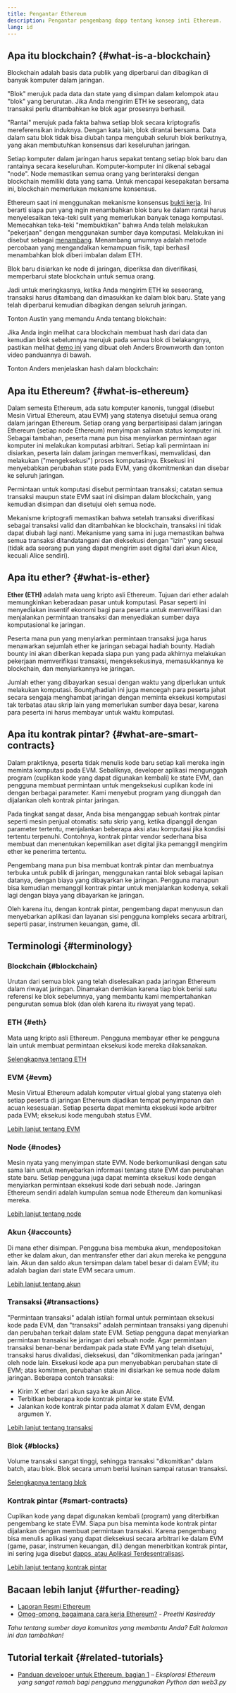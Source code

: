 ```yaml
---
title: Pengantar Ethereum
description: Pengantar pengembang dapp tentang konsep inti Ethereum.
lang: id
---
```


## Apa itu blockchain? \{#what-is-a-blockchain}

Blockchain adalah basis data publik yang diperbarui dan dibagikan di banyak komputer dalam jaringan.

"Blok" merujuk pada data dan state yang disimpan dalam kelompok atau "blok" yang berurutan. Jika Anda mengirim ETH ke seseorang, data transaksi perlu ditambahkan ke blok agar prosesnya berhasil.

"Rantai" merujuk pada fakta bahwa setiap blok secara kriptografis mereferensikan induknya. Dengan kata lain, blok dirantai bersama. Data dalam satu blok tidak bisa diubah tanpa mengubah seluruh blok berikutnya, yang akan membutuhkan konsensus dari keseluruhan jaringan.

Setiap komputer dalam jaringan harus sepakat tentang setiap blok baru dan rantainya secara keseluruhan. Komputer-komputer ini dikenal sebagai "node". Node memastikan semua orang yang berinteraksi dengan blockchain memiliki data yang sama. Untuk mencapai kesepakatan bersama ini, blockchain memerlukan mekanisme konsensus.

Ethereum saat ini menggunakan mekanisme konsensus [bukti kerja](/developers/docs/consensus-mechanisms/pow/). Ini berarti siapa pun yang ingin menambahkan blok baru ke dalam rantai harus menyelesaikan teka-teki sulit yang memerlukan banyak tenaga komputasi. Memecahkan teka-teki "membuktikan" bahwa Anda telah melakukan "pekerjaan" dengan menggunakan sumber daya komputasi. Melakukan ini disebut sebagai [menambang](/developers/docs/consensus-mechanisms/pow/mining/). Menambang umumnya adalah metode percobaan yang mengandalkan kemampuan fisik, tapi berhasil menambahkan blok diberi imbalan dalam ETH.

Blok baru disiarkan ke node di jaringan, diperiksa dan diverifikasi, memperbarui state blockchain untuk semua orang.

Jadi untuk meringkasnya, ketika Anda mengirim ETH ke seseorang, transaksi harus ditambang dan dimasukkan ke dalam blok baru. State yang telah diperbarui kemudian dibagikan dengan seluruh jaringan.

Tonton Austin yang memandu Anda tentang blokchain:

<YouTube id="zcX7OJ-L8XQ" />

Jika Anda ingin melihat cara blockchain membuat hash dari data dan kemudian blok sebelumnya merujuk pada semua blok di belakangnya, pastikan melihat [demo ini](https://andersbrownworth.com/blockchain/blockchain) yang dibuat oleh Anders Brownworth dan tonton video panduannya di bawah.

Tonton Anders menjelaskan hash dalam blockchain:

<YouTube id="_160oMzblY8" />

## Apa itu Ethereum? \{#what-is-ethereum}

Dalam semesta Ethereum, ada satu komputer kanonis, tunggal (disebut Mesin Virtual Ethereum, atau EVM) yang statenya disetujui semua orang dalam jaringan Ethereum. Setiap orang yang berpartisipasi dalam jaringan Ethereum (setiap node Ethereum) menyimpan salinan status komputer ini. Sebagai tambahan, peserta mana pun bisa menyiarkan permintaan agar komputer ini melakukan komputasi arbitrari. Setiap kali permintaan ini disiarkan, peserta lain dalam jaringan memverfikasi, memvalidasi, dan melakukan ("mengeksekusi") proses komputasinya. Eksekusi ini menyebabkan perubahan state pada EVM, yang dikomitmenkan dan disebar ke seluruh jaringan.

Permintaan untuk komputasi disebut permintaan transaksi; catatan semua transaksi maupun state EVM saat ini disimpan dalam blockchain, yang kemudian disimpan dan disetujui oleh semua node.

Mekanisme kriptografi memastikan bahwa setelah transaksi diverifikasi sebagai transaksi valid dan ditambahkan ke blockchain, transaksi ini tidak dapat diubah lagi nanti. Mekanisme yang sama ini juga memastikan bahwa semua transaksi ditandatangani dan dieksekusi dengan "izin" yang sesuai (tidak ada seorang pun yang dapat mengirim aset digital dari akun Alice, kecuali Alice sendiri).

## Apa itu ether? \{#what-is-ether}

**Ether (ETH)** adalah mata uang kripto asli Ethereum. Tujuan dari ether adalah memungkinkan keberadaan pasar untuk komputasi. Pasar seperti ini menyediakan insentif ekonomi bagi para peserta untuk memverifikasi dan menjalankan permintaan transaksi dan menyediakan sumber daya komputasional ke jaringan.

Peserta mana pun yang menyiarkan permintaan transaksi juga harus menawarkan sejumlah ether ke jaringan sebagai hadiah bounty. Hadiah bounty ini akan diberikan kepada siapa pun yang pada akhirnya melakukan pekerjaan memverifikasi transaksi, mengeksekusinya, memasukkannya ke blockchain, dan menyiarkannya ke jaringan.

Jumlah ether yang dibayarkan sesuai dengan waktu yang diperlukan untuk melakukan komputasi. Bounty/hadiah ini juga mencegah para peserta jahat secara sengaja menghambat jaringan dengan meminta eksekusi komputasi tak terbatas atau skrip lain yang memerlukan sumber daya besar, karena para peserta ini harus membayar untuk waktu komputasi.

## Apa itu kontrak pintar? \{#what-are-smart-contracts}

Dalam praktiknya, peserta tidak menulis kode baru setiap kali mereka ingin meminta komputasi pada EVM. Sebaliknya, developer aplikasi mengunggah program (cuplikan kode yang dapat digunakan kembali) ke state EVM, dan pengguna membuat permintaan untuk mengeksekusi cuplikan kode ini dengan berbagai parameter. Kami menyebut program yang diunggah dan dijalankan oleh kontrak pintar jaringan.

Pada tingkat sangat dasar, Anda bisa menganggap sebuah kontrak pintar seperti mesin penjual otomatis: satu skrip yang, ketika dipanggil dengan parameter tertentu, menjalankan beberapa aksi atau komputasi jika kondisi tertentu terpenuhi. Contohnya, kontrak pintar vendor sederhana bisa membuat dan menentukan kepemilikan aset digital jika pemanggil mengirim ether ke penerima tertentu.

Pengembang mana pun bisa membuat kontrak pintar dan membuatnya terbuka untuk publik di jaringan, menggunakan rantai blok sebagai lapisan datanya, dengan biaya yang dibayarkan ke jaringan. Pengguna manapun bisa kemudian memanggil kontrak pintar untuk menjalankan kodenya, sekali lagi dengan biaya yang dibayarkan ke jaringan.

Oleh karena itu, dengan kontrak pintar, pengembang dapat menyusun dan menyebarkan aplikasi dan layanan sisi pengguna kompleks secara arbitrari, seperti pasar, instrumen keuangan, game, dll.

## Terminologi \{#terminology}

### Blockchain \{#blockchain}

Urutan dari semua blok yang telah diselesaikan pada jaringan Ethereum dalam riwayat jaringan. Dinamakan demikian karena tiap blok berisi satu referensi ke blok sebelumnya, yang membantu kami mempertahankan pengurutan semua blok (dan oleh karena itu riwayat yang tepat).

### ETH \{#eth}

Mata uang kripto asli Ethereum. Pengguna membayar ether ke pengguna lain untuk membuat permintaan eksekusi kode mereka dilaksanakan.

[Selengkapnya tentang ETH](/developers/docs/intro-to-ether/)

### EVM \{#evm}

Mesin Virtual Ethereum adalah komputer virtual global yang statenya oleh setiap peserta di jaringan Ethereum dijadikan tempat penyimpanan dan acuan kesesuaian. Setiap peserta dapat meminta eksekusi kode arbitrer pada EVM; eksekusi kode mengubah status EVM.

[Lebih lanjut tentang EVM](/developers/docs/evm/)

### Node \{#nodes}

Mesin nyata yang menyimpan state EVM. Node berkomunikasi dengan satu sama lain untuk menyebarkan informasi tentang state EVM dan perubahan state baru. Setiap pengguna juga dapat meminta eksekusi kode dengan menyiarkan permintaan eksekusi kode dari sebuah node. Jaringan Ethereum sendiri adalah kumpulan semua node Ethereum dan komunikasi mereka.

[Lebih lanjut tentang node](/developers/docs/nodes-and-clients/)

### Akun \{#accounts}

Di mana ether disimpan. Pengguna bisa membuka akun, mendepositokan ether ke dalam akun, dan mentransfer ether dari akun mereka ke pengguna lain. Akun dan saldo akun tersimpan dalam tabel besar di dalam EVM; itu adalah bagian dari state EVM secara umum.

[Lebih lanjut tentang akun](/developers/docs/accounts/)

### Transaksi \{#transactions}

"Permintaan transaksi" adalah istilah formal untuk permintaan eksekusi kode pada EVM, dan "transaksi" adalah permintaan transaksi yang dipenuhi dan perubahan terkait dalam state EVM. Setiap pengguna dapat menyiarkan permintaan transaksi ke jaringan dari sebuah node. Agar permintaan transaksi benar-benar berdampak pada state EVM yang telah disetujui, transaksi harus divalidasi, dieksekusi, dan "dikomitmenkan pada jaringan" oleh node lain. Eksekusi kode apa pun menyebabkan perubahan state di EVM; atas komitmen, perubahan state ini disiarkan ke semua node dalam jaringan. Beberapa contoh transaksi:

- Kirim X ether dari akun saya ke akun Alice.
- Terbitkan beberapa kode kontrak pintar ke state EVM.
- Jalankan kode kontrak pintar pada alamat X dalam EVM, dengan argumen Y.

[Lebih lanjut tentang transaksi](/developers/docs/transactions/)

### Blok \{#blocks}

Volume transaksi sangat tinggi, sehingga transaksi "dikomitkan" dalam batch, atau blok. Blok secara umum berisi lusinan sampai ratusan transaksi.

[Selengkapnya tentang blok](/developers/docs/blocks/)

### Kontrak pintar \{#smart-contracts}

Cuplikan kode yang dapat digunakan kembali (program) yang diterbitkan pengembang ke state EVM. Siapa pun bisa meminta kode kontrak pintar dijalankan dengan membuat permintaan transaksi. Karena pengembang bisa menulis aplikasi yang dapat dieksekusi secara arbitrari ke dalam EVM (game, pasar, instrumen keuangan, dll.) dengan menerbitkan kontrak pintar, ini sering juga disebut [dapps, atau Aplikasi Terdesentralisasi](/developers/docs/dapps/).

[Lebih lanjut tentang kontrak pintar](/developers/docs/smart-contracts/)

## Bacaan lebih lanjut \{#further-reading}

- [Laporan Resmi Ethereum](/whitepaper/)
- [Omog-omong, bagaimana cara kerja Ethereum?](https://www.preethikasireddy.com/post/how-does-ethereum-work-anyway) - _Preethi Kasireddy_

_Tahu tentang sumber daya komunitas yang membantu Anda? Edit halaman ini dan tambahkan!_

## Tutorial terkait \{#related-tutorials}

- [Panduan developer untuk Ethereum, bagian 1](/developers/tutorials/a-developers-guide-to-ethereum-part-one/) _– Eksplorasi Ethereum yang sangat ramah bagi pengguna menggunakan Python dan web3.py_
